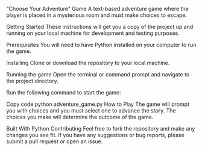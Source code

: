 "Choose Your Adventure" Game
A text-based adventure game where the player is placed in a mysterious room and must make choices to escape.

Getting Started
These instructions will get you a copy of the project up and running on your local machine for development and testing purposes.

Prerequisites
You will need to have Python installed on your computer to run the game.

Installing
Clone or download the repository to your local machine.

Running the game
Open the terminal or command prompt and navigate to the project directory.

Run the following command to start the game:

Copy code
python adventure_game.py
How to Play
The game will prompt you with choices and you must select one to advance the story. The choices you make will determine the outcome of the game.

Built With
Python
Contributing
Feel free to fork the repository and make any changes you see fit. If you have any suggestions or bug reports, please submit a pull request or open an issue.
